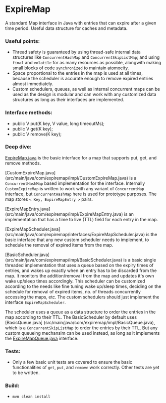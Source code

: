 # ExpireMap

A standard Map interface in Java with entries that can expire after a given time period. Useful data structure for caches and metadata.

### Useful points:

* Thread safety is guaranteed by using thread-safe internal data structures like `ConcurrentHashMap` and `ConcurrentSkipListMap`; and using `final` and `volatile` for as many resources as possible, alongwith making small blocks of code `synchronized` to maintain atomocity.
* Space proportional to the entries in the map is used at all times, because the scheduler is accurate enough to remove expired entries almost immediately.
* Custom schedulers, queues, as well as internal concurrent maps can be used as the design is modular and can work with any customized data structures as long as their interfaces are implemented.

### Interface methods:

* public V put(K key, V value, long timeoutMs);
* public V get(K key);
* public V remove(K key);

### Deep dive:

[ExpireMap.java](src/main/java/com/expiremap/interfaces/ExpireMap.java) is the basic interface for a map that supports put, get, and remove methods.

[CustomExpireMap.java] (src/main/java/com/expiremap/impl/CustomExpireMap.java) is a `ConcurrentHashMap` based implementation for the interface.
Internally `CustomExpireMap` is written to work with any variant of `ConcurrentMap` interface, but `ConcurrentHashMap` here is used for prototype purposes.
The map stores `< Key, ExpireMapEntry >` pairs.

[ExpireMapEntry.java] (src/main/java/com/expiremap/impl/ExpireMapEntry.java) is an implementation that has a time to live (TTL) field for each entry in the map.

[ExpireMapScheduler.java] (src/main/java/com/expiremap/interfaces/ExpireMapScheduler.java) is the basic interface that any new custom scheduler needs to implement,
to schedule the removal of expired items from the map.

[BasicScheduler.java] (src/main/java/com/expiremap/impl/BasicScheduler.java) is a basic single threaded implementation that uses a queue based on the expiry times of entries,
and wakes up exactly when an entry has to be discarded from the map. It monitors the addition/removal from the map and updates it's own wake up/sleep times accordingly.
This scheduler can be customized according to the needs like fine tuning wake up/sleep times, deciding on the schedule for removal of expired items, no. of threads concurrently accessing the maps, etc.
The custom schedulers should just implement the interface `ExpireMapScheduler`.

The scheduler uses a queue as a data structure to order the entries in the map according to their TTL. The BasicScheduler by default uses [BasicQueue.java] (src/main/java/com/expiremap/impl/BasicQueue.java),
which is a `ConcurrentSkipListMap` to order the entries by their TTL. But any custom queueing mechansim can be used instead, as long as it implements the [ExpireMapQueue.java](src/main/java/com/expiremap/interfaces/ExpireMapQueue.java) interface.

### Tests:

* Only a few basic unit tests are covered to ensure the basic functionalities of `get`, `put`, and `remove` work correctly. Other tests are yet to be written.

### Build:

* `mvn clean install`
